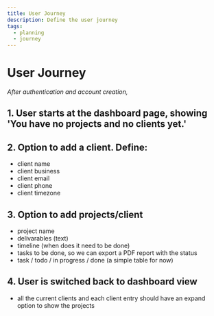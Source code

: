 ```yaml
---
title: User Journey
description: Define the user journey
tags:
  - planning
  - journey
---
```


# User Journey

_After authentication and account creation,_

## 1. User starts at the dashboard page, showing 'You have no projects and no clients yet.'

## 2. Option to add a client. Define:

- client name
- client business
- client email
- client phone
- client timezone

## 3. Option to add projects/client

- project name
- delivarables (text)
- timeline (when does it need to be done)
- tasks to be done, so we can export a PDF report with the status
- task / todo / in progress / done (a simple table for now)

## 4. User is switched back to dashboard view

- all the current clients and each client entry should have an expand option to show the projects
